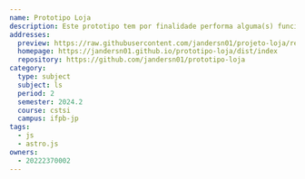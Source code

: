 ```yaml
---
name: Prototipo Loja
description: Este prototipo tem por finalidade performa alguma(s) funcionalidade(s) existente(s) em sites do mesmo tipo.
addresses:
  preview: https://raw.githubusercontent.com/jandersn01/projeto-loja/refs/heads/master/previewLoja.png
  homepage: https://jandersn01.github.io/prototipo-loja/dist/index
  repository: https://github.com/jandersn01/prototipo-loja
category:
  type: subject
  subject: ls
  period: 2
  semester: 2024.2
  course: cstsi
  campus: ifpb-jp
tags:
  - js
  - astro.js
owners:
  - 20222370002
---
```


